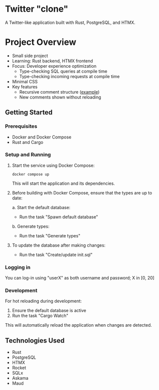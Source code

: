 # Twitter "clone"

A Twitter-like application built with Rust, PostgreSQL, and HTMX.

# Project Overview

- Small side project
- Learning: Rust backend, HTMX frontend
- Focus: Developer experience optimization
  - Type-checking SQL queries at compile time
  - Type-checking incoming requests at compile time
- Minimal CSS
- Key features
  - Recursive comment structure ([example](http://0.0.0.0:8000/post/40))
  - New comments shown without reloading

## Getting Started

### Prerequisites

- Docker and Docker Compose
- Rust and Cargo

### Setup and Running

1. Start the service using Docker Compose:

   ```
   docker compose up
   ```

   This will start the application and its dependencies.

2. Before building with Docker Compose, ensure that the types are up to date:

   a. Start the default database:

   - Run the task "Spawn default database"

   b. Generate types:

   - Run the task "Generate types"

3. To update the database after making changes:
   - Run the task "Create/update init.sql"

### Logging in

You can log-in using "userX" as both username and password; X in [0, 20]

### Development

For hot reloading during development:

1. Ensure the default database is active
2. Run the task "Cargo Watch"

This will automatically reload the application when changes are detected.

## Technologies Used

- Rust
- PostgreSQL
- HTMX
- Rocket
- SQLx
- Askama
- Maud
